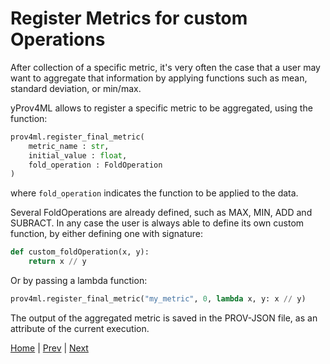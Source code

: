 
# Register Metrics for custom Operations

After collection of a specific metric, it's very often the case that a user may want to aggregate that information by applying functions such as mean, standard deviation, or min/max. 

yProv4ML allows to register a specific metric to be aggregated, using the function: 

```python
prov4ml.register_final_metric(
    metric_name : str,
    initial_value : float,
    fold_operation : FoldOperation
) 
```

where `fold_operation` indicates the function to be applied to the data. 

Several FoldOperations are already defined, such as MAX, MIN, ADD and SUBRACT. 
In any case the user is always able to define its own custom function, by either defining one with signature: 

```python
def custom_foldOperation(x, y): 
    return x // y
```

Or by passing a lambda function: 

```python
prov4ml.register_final_metric("my_metric", 0, lambda x, y: x // y) 
```

The output of the aggregated metric is saved in the PROV-JSON file, as an attribute of the current execution. 

[Home](README.md) | [Prev](time.md) | [Next](reproducibility.md)
